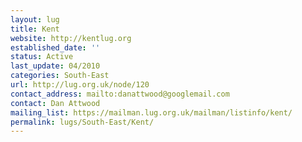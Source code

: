 ```yaml
---
layout: lug
title: Kent
website: http://kentlug.org
established_date: ''
status: Active
last_update: 04/2010
categories: South-East
url: http://lug.org.uk/node/120
contact_address: mailto:danattwood@googlemail.com
contact: Dan Attwood
mailing_list: https://mailman.lug.org.uk/mailman/listinfo/kent/
permalink: lugs/South-East/Kent/
---
```

